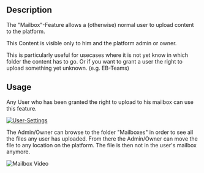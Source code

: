 ## Description

The "Mailbox"-Feature allows a (otherwise) normal user to upload content to the platform.

This Content is visible only to him and the platform admin or owner. 

This is particularly useful for usecases where it is not yet know in which folder the content has to go.
Or if you want to grant a user the right to upload something yet unknown. (e.g. EB-Teams)

## Usage

Any User who has been granted the right to upload to his mailbox can use this feature.

[![User-Settings](http://www.google.com.au/images/nav_logo7.png)](http://google.com.au/)

The Admin/Owner can browse to the folder "Mailboxes" in order to see all the files any user has uploaded. From there the Admin/Owner can move the file
to any location on the platform. The file is then not in the user's mailbox anymore.

![Mailbox Video](https://cloud.githubusercontent.com/assets/2829600/4432292/c10da636-468c-11e4-9ed9-dac778a15cd5.PNG)

